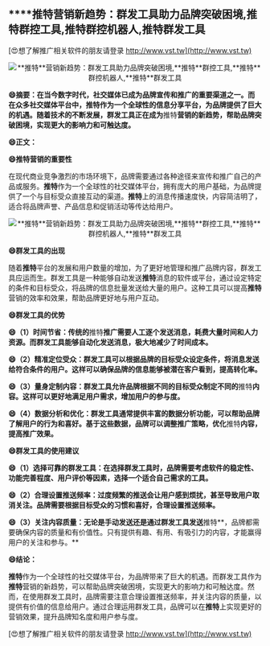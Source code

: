 ## ****推特**营销新趋势：群发工具助力品牌突破困境,**推特**群控工具,**推特**群控机器人,**推特**群发工具**

[😍想了解推广相关软件的朋友请登录 http://www.vst.tw](http://www.vst.tw)

 <center><img src="https://vst.tw/MP4/tuiguang/png/5.png" alt="**推特**营销新趋势：群发工具助力品牌突破困境,**推特**群控工具,**推特**群控机器人,**推特**群发工具"></center>

**😄摘要：在当今数字时代，社交媒体已成为品牌宣传和推广的重要渠道之一。而在众多社交媒体平台中，**推特**作为一个全球性的信息分享平台，为品牌提供了巨大的机遇。随着技术的不断发展，群发工具正在成为**推特**营销的新趋势，帮助品牌突破困境，实现更大的影响力和可触达度。**

**😄正文：**

**😄**推特**营销的重要性**

在现代商业竞争激烈的市场环境下，品牌需要通过各种途径来宣传和推广自己的产品或服务。**推特**作为一个全球性的社交媒体平台，拥有庞大的用户基础，为品牌提供了一个与目标受众直接互动的渠道。**推特**上的消息传播速度快，内容简洁明了，适合将品牌声誉、产品信息和促销活动等传达给用户。

 <center><img src="https://vst.tw/MP4/tuiguang/png/5.png" alt="**推特**营销新趋势：群发工具助力品牌突破困境,**推特**群控工具,**推特**群控机器人,**推特**群发工具"></center>

**😄群发工具的出现**

随着**推特**平台的发展和用户数量的增加，为了更好地管理和推广品牌内容，群发工具应运而生。群发工具是一种能够自动发送**推特**消息的软件或平台，通过设定特定的条件和目标受众，将品牌的信息批量发送给大量的用户。这种工具可以提高**推特**营销的效率和效果，帮助品牌更好地与用户互动。

**😄群发工具的优势**

**😄（1）时间节省：传统的**推特**推广需要人工逐个发送消息，耗费大量时间和人力资源。而群发工具能够自动化发送消息，极大地减少了时间成本。**

**😄（2）精准定位受众：群发工具可以根据品牌的目标受众设定条件，将消息发送给符合条件的用户。这样可以确保品牌的信息能够被潜在客户看到，提高转化率。**

**😄（3）量身定制内容：群发工具允许品牌根据不同的目标受众制定不同的**推特**内容。这样可以更好地满足用户需求，增加用户的参与度。**

**😄（4）数据分析和优化：群发工具通常提供丰富的数据分析功能，可以帮助品牌了解用户的行为和喜好。基于这些数据，品牌可以调整推广策略，优化**推特**内容，提高推广效果。**

**😄群发工具的使用建议**

**😄（1）选择可靠的群发工具：在选择群发工具时，品牌需要考虑软件的稳定性、功能完善程度、用户评价等因素，选择一个适合自己需求的工具。**

**😄（2）合理设置推送频率：过度频繁的推送会让用户感到烦扰，甚至导致用户取消关注。品牌需要根据目标受众的习惯和喜好，合理设置推送频率。**

**😄（3）关注内容质量：无论是手动发送还是通过群发工具发送**推特**，品牌都需要确保内容的质量和有价值性。只有提供有趣、有用、有吸引力的内容，才能赢得用户的关注和参与。**

**😄结论：**

**推特**作为一个全球性的社交媒体平台，为品牌带来了巨大的机遇。而群发工具作为**推特**营销的新趋势，可以帮助品牌突破困境，实现更大的影响力和可触达度。然而，在使用群发工具时，品牌需要注意合理设置推送频率，并关注内容的质量，以提供有价值的信息给用户。通过合理运用群发工具，品牌可以在**推特**上实现更好的营销效果，提升品牌知名度和用户参与度。

[😍想了解推广相关软件的朋友请登录 http://www.vst.tw](http://www.vst.tw)



